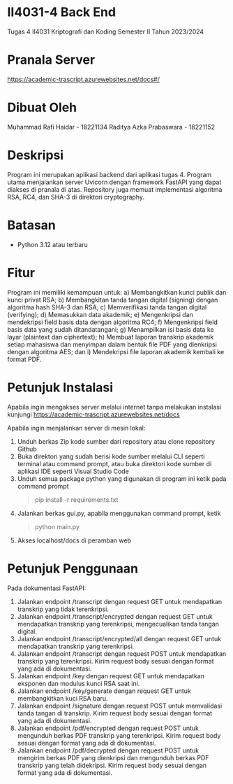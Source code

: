 # II4031-4 Back End
 Tugas 4 II4031 Kriptografi dan Koding Semester II Tahun 2023/2024

# Pranala Server
https://academic-trascript.azurewebsites.net/docs#/

# Dibuat Oleh
Muhammad Rafi Haidar - 18221134
Raditya Azka Prabaswara - 18221152
 
# Deskripsi
Program ini merupakan aplikasi backend dari aplikasi tugas 4. Program utama menjalankan server Uvicorn dengan framework FastAPI yang dapat diakses di pranala di atas.
Repository juga memuat implementasi algoritma RSA, RC4, dan SHA-3 di direktori cryptography.

# Batasan
- Python 3.12 atau terbaru

# Fitur
Program ini memiliki kemampuan untuk:
a) Membangkitkan kunci publik dan kunci privat RSA;
b) Membangkitan tanda tangan digital (signing) dengan algoritma hash SHA-3 dan RSA;
c) Memverifikasi tanda tangan digital (verifying);
d) Memasukkan data akademik;
e) Mengenkripsi dan mendekripsi field basis data dengan algoritma RC4;
f) Mengenkripsi field basis data yang sudah ditandatangani;
g) Menampilkan isi basis data ke layar (plaintext dan ciphertext);
h) Membuat laporan transkrip akademik setiap mahasiswa dan menyimpan dalam bentuk file PDF yang dienkripsi dengan algoritma AES; dan
i) Mendekripsi file laporan akademik kembali ke format PDF.

# Petunjuk Instalasi
Apabila ingin mengakses server melalui internet tanpa melakukan instalasi kunjungi 
https://academic-trascript.azurewebsites.net/docs

Apabila ingin menjalankan server di mesin lokal:
1. Unduh berkas Zip kode sumber dari repository atau clone repository Github
2. Buka direktori yang sudah berisi kode sumber melalui CLI seperti terminal atau command prompt, atau buka direktori kode sumber di aplikasi IDE seperti Visual Studio Code
3. Unduh semua package python yang digunakan di program ini ketik pada command prompt
   >  pip install -r requirements.txt  
4. Jalankan berkas gui.py, apabila menggunakan command prompt, ketik
   >  python main.py
5. Akses localhost/docs di peramban web

# Petunjuk Penggunaan
Pada dokumentasi FastAPI:
1. Jalankan endpoint /transcript dengan request GET untuk mendapatkan transkrip yang tidak terenkripsi.
2. Jalankan endpoint /transcript/encrypted dengan request GET untuk mendapatkan transkrip yang terenkripsi, mengecualikan tanda tangan digital.
3. Jalankan endpoint /transcript/encrypted/all dengan request GET untuk mendapatkan transkrip yang terenkripsi.
4. Jalankan endpoint /transcript dengan request POST untuk mendapatkan transkrip yang terenkripsi. Kirim request body sesuai dengan format yang ada di dokumentasi.
5. Jalankan endpoint /key dengan request GET untuk mendapatkan eksponen dan modulus kunci RSA saat ini.
6. Jalankan endpoint /key/generate dengan request GET untuk membangkitkan kuci RSA baru.
7. Jalankan endpoint /signature dengan request POST untuk memvalidasi tanda tangan di transkrip. Kirim request body sesuai dengan format yang ada di dokumentasi.
8. Jalankan endpoint /pdf/encrypted dengan request POST untuk mengunduh berkas PDF transkrip yang terenkripsi. Kirim request body sesuai dengan format yang ada di dokumentasi.
9. Jalankan endpoint /pdf/decrypted dengan request POST untuk mengirim berkas PDF yang dienkripsi dan mengunduh berkas PDF transkrip yang telah didekripsi. Kirim request body sesuai dengan format yang ada di dokumentasi.
